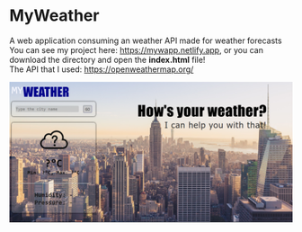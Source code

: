 # MyWeather
A web application consuming an weather API made for weather forecasts<br>
You can see my project here: https://mywapp.netlify.app, or you can download the directory and open the <b>index.html</b> file!<br>
The API that I used: https://openweathermap.org/
<div>
  <a href="https://mywapp.netlify.app" target="_blank">
    <img src="./myw1.png">
  </a>
  
</div>

